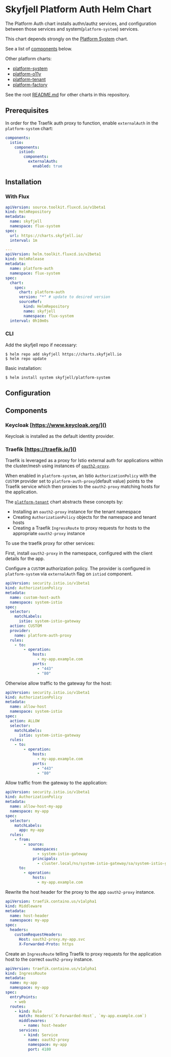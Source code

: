 # Skyfjell Platform Auth Helm Chart

The Platform Auth chart installs authn/authz services, and configuration between those services and system(`platform-system`) services.

This chart depends strongly on the [Platform System](../platform-system) chart.

See a list of [components](#components) below.

Other platform charts:

- [platform-system](../platform-system)
- [platform-o11y](../platform-o11y)
- [platform-tenant](../platform-tenant)
- [platform-factory](../platform-factory)

See the root [README.md](../../README.md) for other charts in this repository.

## Prerequisites

In order for the Traefik auth proxy to function, enable `externalAuth` in the `platform-system` chart:

```yaml
components:
  istio:
    components:
      istiod:
        components:
          externalAuth:
            enabled: true
```

## Installation

### With Flux

```yaml
apiVersion: source.toolkit.fluxcd.io/v1beta1
kind: HelmRepository
metadata:
  name: skyfjell
  namespace: flux-system
spec:
  url: https://charts.skyfjell.io/
  interval: 1m
```

```yaml
---
apiVersion: helm.toolkit.fluxcd.io/v2beta1
kind: HelmRelease
metadata:
  name: platform-auth
  namespace: flux-system
spec:
  chart:
    spec:
      chart: platform-auth
      version: "*" # update to desired version
      sourceRef:
        kind: HelmRepository
        name: skyfjell
        namespace: flux-system
  interval: 0h10m0s
```

### CLI

Add the skyfjell repo if necessary:

```shell
$ helm repo add skyfjell https://charts.skyfjell.io
$ helm repo update
```

Basic installation:

```shell
$ helm install system skyfjell/platform-system
```

## Configuration

## Components

### Keycloak [https://www.keycloak.org/]()

Keycloak is installed as the default identity provider.

### Traefik [https://traefik.io/]()

Traefik is leveraged as a proxy for Istio external auth for applications within the cluster/mesh using instances of [`oauth2-proxy`](https://github.com/oauth2-proxy/oauth2-proxy).

When enabled in `platform-system`, an Istio `AuthorizationPolicy` with the `CUSTOM` provider set to `platform-auth-proxy`(default value) points to the Traefik service which then proxies to the `oauth2-proxy` matching hosts for the application.

The [`platform-tenant`](../platform-tenant/) chart abstracts these concepts by:

- Installing an `oauth2-proxy` instance for the tenant namespace
- Creating `AuthorizationPolicy` objects for the namespace and tenant hosts
- Creating a Traefik `IngressRoute` to proxy requests for hosts to the appropriate `oauth2-proxy` instance

To use the traefik proxy for other services:

First, install `oauth2-proxy` in the namespace, configured with the client details for the app.

Configure a `CUSTOM` authorization policy. The provider is configured in `platform-system` via `externalAuth` flag on `istiod` component.

```yaml
apiVersion: security.istio.io/v1beta1
kind: AuthorizationPolicy
metadata:
  name: custom-host-auth
  namespace: system-istio
spec:
  selector:
    matchLabels:
      istio: system-istio-gateway
  action: CUSTOM
  provider:
    name: platform-auth-proxy
  rules:
    - to:
        - operation:
            hosts:
              - my-app.example.com
            ports:
              - "443"
              - "80"
```

Otherwise allow traffic to the gateway for the host:

```yaml
apiVersion: security.istio.io/v1beta1
kind: AuthorizationPolicy
metadata:
  name: allow-host
  namespace: system-istio
spec:
  action: ALLOW
  selector:
    matchLabels:
      istio: system-istio-gateway
  rules:
    - to:
        - operation:
            hosts:
              - my-app.example.com
            ports:
              - "443"
              - "80"
```

Allow traffic from the gateway to the application:

```yaml
apiVersion: security.istio.io/v1beta1
kind: AuthorizationPolicy
metadata:
  name: allow-host-my-app
  namespace: my-app
spec:
  selector:
    matchLabels:
      app: my-app
  rules:
    - from:
        - source:
            namespaces:
              - system-istio-gateway
            principals:
              - cluster.local/ns/system-istio-gateway/sa/system-istio-gateway-istio-gateway
      to:
        - operation:
            hosts:
              - my-app.example.com
```

Rewrite the host header for the proxy to the app `oauth2-proxy` instance.

```yaml
apiVersion: traefik.containo.us/v1alpha1
kind: Middleware
metadata:
  name: host-header
  namespace: my-app
spec:
  headers:
    customRequestHeaders:
      Host: oauth2-proxy.my-app.svc
      X-Forwarded-Proto: https
```

Create an `IngressRoute` telling Traefik to proxy requests for the application host to the correct `oauth2-proxy` instance.

```yaml
apiVersion: traefik.containo.us/v1alpha1
kind: IngressRoute
metadata:
  name: my-app
  namespace: my-app
spec:
  entryPoints:
    - web
  routes:
    - kind: Rule
      match: Headers(`X-Forwarded-Host`, `my-app.example.com`)
      middlewares:
        - name: host-header
      services:
        - kind: Service
          name: oauth2-proxy
          namespace: my-app
          port: 4180
```
